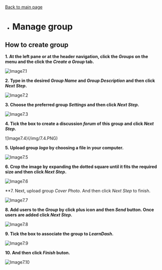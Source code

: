 [Back to main page](https://github.com/samremonte/b1m/blob/main/documentation.md)

- # Manage group

<h2>How to create group</h2>

**1. At the left pane or at the header navigation, click the _Groups_ on the menu and the click the _Create a Group_ tab.**

![Image7.1](/img/7.1.PNG)

**2. Type in the desired _Group Name_ and _Group Description_ and then click _Next Step_.**

![Image7.2](/img/7.2.PNG)

**3. Choose the preferred group _Settings_ and then click _Next Step_.**

![Image7.3](/img/7.3.PNG)

**4. Tick the box to create a discussion _forum_ of this group and click _Next Step_.**

![Image7.4}(/img/7.4.PNG)

**5. Upload group _logo_ by choosing a file in your computer.**

![Image7.5](/img/7.5.PNG)

**6. Crop the image by expanding the dotted square until it fits the required size and then click _Next Step_.**

![Image7.6](/img/7.6.PNG)

**7. Next, upload group _Cover Photo_. And then click _Next Step_ to finish.

![Image7.7](/img/7.7.PNG)

**8. Add users to the _Group_ by click plus icon and then _Send_ button. Once users are added click _Next Step_.**

![Image7.8](/img/7.8.PNG)

**9. Tick the box to associate the group to _LearnDash_.**

![Image7.9](/img/7.9.PNG)

**10. And then click _Finish_ buton.**

![Image7.10](/img/7.10.PNG)

